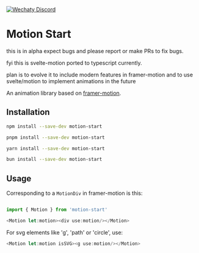 [![Wechaty Discord](https://img.shields.io/badge/dynamic/json?url=https%3A%2F%2Fdiscord.com%2Fapi%2Finvites%2F7q8NBZbQzt%3Fwith_counts%3Dtrue&query=%24.approximate_member_count&logo=discord&logoColor=white&labelColor=9656CE)](https://discord.gg/TBdTdu6hmW)

# Motion Start

this is in alpha expect bugs and please report or make PRs to fix bugs.

fyi this is svelte-motion ported to typescript currently.

plan is to evolve it to include modern features in framer-motion and to use svelte/motion to implement animations in the future

An animation library based on [framer-motion](https://www.framer.com/motion/).

## Installation

```bash
npm install --save-dev motion-start
```

```bash
pnpm install --save-dev motion-start
```

```bash
yarn install --save-dev motion-start
```

```bash
bun install --save-dev motion-start
```

## Usage

Corresponding to a `MotionDiv` in framer-motion is this:

```javascript
import { Motion } from 'motion-start'

<Motion let:motion><div use:motion/></Motion>
```
For svg elements like 'g', 'path' or 'circle', use:

```javascript
<Motion let:motion isSVG><g use:motion/></Motion>
```

